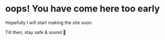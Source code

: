 # oops! You have come here too early
Hopefully I will start making the site soon.

Till then, stay safe & sound 💖
